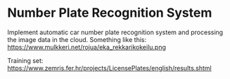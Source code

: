 # Number Plate Recognition System
Implement automatic car number plate recognition system and processing the image data in the cloud. Something like this: https://www.mulkkeri.net/rojua/eka_rekkarikokeilu.png 

Training set: https://www.zemris.fer.hr/projects/LicensePlates/english/results.shtml
